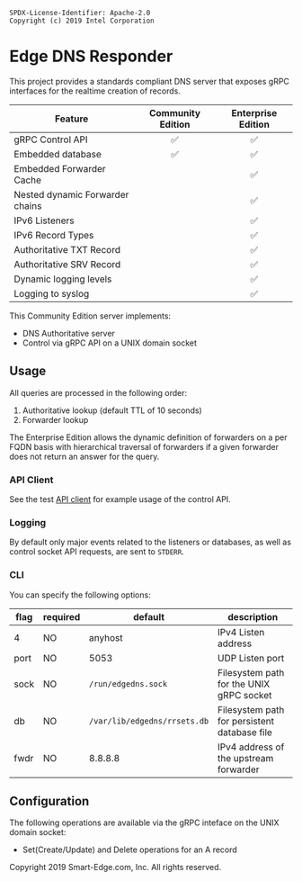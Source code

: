 ```text
SPDX-License-Identifier: Apache-2.0
Copyright (c) 2019 Intel Corporation
```

# Edge DNS Responder

This project provides a standards compliant DNS server that exposes gRPC interfaces for the realtime creation of records.

Feature|Community Edition|Enterprise Edition|
|---|:---:|:---:|
|gRPC Control API|✅|✅|
|Embedded database|✅|✅|
|Embedded Forwarder Cache||✅|
|Nested dynamic Forwarder chains||✅
|IPv6 Listeners||✅|
|IPv6 Record Types||✅|
|Authoritative TXT Record||✅|
|Authoritative SRV Record||✅|
|Dynamic logging levels||✅|
|Logging to syslog||✅|

This Community Edition server implements:

* DNS Authoritative server
* Control via gRPC API on a UNIX domain socket

## Usage

All queries are processed in the following order:

1. Authoritative lookup (default TTL of 10 seconds)
2. Forwarder lookup

The Enterprise Edition allows the dynamic definition of forwarders on a per FQDN basis with hierarchical traversal of forwarders if a given forwarder does not return an answer for the query.

### API Client

See the test [API client](test/control_client.go) for example usage of the control API.

### Logging

By default only major events related to the listeners or databases, as well as control socket API requests, are sent to `STDERR`.

### CLI

You can specify the following options:

|flag|required|default|description|
|---|---|---|---|
|4|NO|anyhost|IPv4 Listen address|
|port|NO|5053|UDP Listen port|
|sock|NO|`/run/edgedns.sock`|Filesystem path for the UNIX gRPC socket|
|db|NO|`/var/lib/edgedns/rrsets.db`|Filesystem path for persistent database file|
|fwdr|NO|8.8.8.8|IPv4 address of the upstream forwarder|

## Configuration

The following operations are available via the gRPC inteface on the UNIX domain socket:

* Set(Create/Update) and Delete operations for an A record

Copyright 2019 Smart-Edge.com, Inc. All rights reserved.
